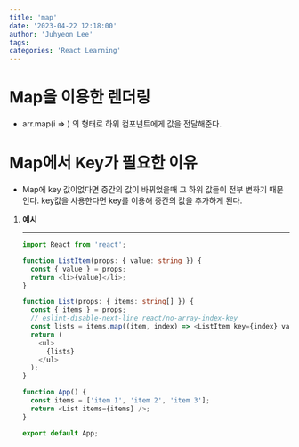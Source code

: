 ```yaml
---
title: 'map'
date: '2023-04-22 12:18:00'
author: 'Juhyeon Lee'
tags: 
categories: 'React Learning'
---
```


# Map을 이용한 렌더링

- arr.map(i => ) 의 형태로 하위 컴포넌트에게 값을 전달해준다.

# Map에서 Key가 필요한 이유

- Map에 key 값이없다면 중간의 값이 바뀌었을때 그 하위 값들이 전부 변하기 때문인다. key값을 사용한다면 key를 이용해 중간의 값을 추가하게 된다.
1. **예시**

	---


	```typescript
	import React from 'react';
	
	function ListItem(props: { value: string }) {
	  const { value } = props;
	  return <li>{value}</li>;
	}
	
	function List(props: { items: string[] }) {
	  const { items } = props;
	  // eslint-disable-next-line react/no-array-index-key
	  const lists = items.map((item, index) => <ListItem key={index} value={item} />);
	  return (
	    <ul>
	      {lists}
	    </ul>
	  );
	}
	
	function App() {
	  const items = ['item 1', 'item 2', 'item 3'];
	  return <List items={items} />;
	}
	
	export default App;
	```

